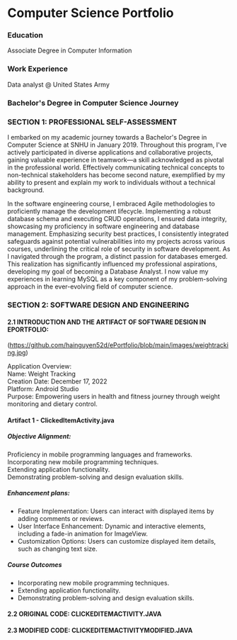 # Computer Science Portfolio

### Education
Associate Degree in Computer Information  

### Work Experience
Data analyst @ United States Army

### Bachelor's Degree in Computer Science Journey

### SECTION 1: PROFESSIONAL SELF-ASSESSMENT
I embarked on my academic journey towards a Bachelor's Degree in Computer Science at SNHU in January 2019. Throughout this program, I've actively participated in diverse applications and collaborative projects, gaining valuable experience in teamwork—a skill acknowledged as pivotal in the professional world. Effectively communicating technical concepts to non-technical stakeholders has become second nature, exemplified by my ability to present and explain my work to individuals without a technical background. 

In the software engineering course, I embraced Agile methodologies to proficiently manage the development lifecycle. Implementing a robust database schema and executing CRUD operations, I ensured data integrity, showcasing my proficiency in software engineering and database management. Emphasizing security best practices, I consistently integrated safeguards against potential vulnerabilities into my projects across various courses, underlining the critical role of security in software development. As I navigated through the program, a distinct passion for databases emerged. This realization has significantly influenced my professional aspirations, developing my goal of becoming a Database Analyst. I now value my experiences in learning MySQL as a key component of my problem-solving approach in the ever-evolving field of computer science.

### SECTION 2: SOFTWARE DESIGN AND ENGINEERING
#### 2.1	INTRODUCTION AND THE ARTIFACT OF SOFTWARE DESIGN IN EPORTFOLIO: 

(https://github.com/hainguyen52d/ePortfolio/blob/main/images/weightracking.jpg)

<p>Application Overview: <br>Name: Weight Tracking<br>
Creation Date: December 17, 2022<br>
Platform: Android Studio<br>
Purpose: Empowering users in health and fitness journey through weight monitoring and dietary control.<br>

#### Artifact 1 - ClickedItemActivity.java
##### Objective Alignment:
Proficiency in mobile programming languages and frameworks.<br>
Incorporating new mobile programming techniques.<br>
Extending application functionality.<br>
Demonstrating problem-solving and design evaluation skills. <br>

##### Enhancement plans:
- Feature Implementation:
Users can interact with displayed items by adding comments or reviews.
- User Interface Enhancement:
Dynamic and interactive elements, including a fade-in animation for ImageView.
- Customization Options:
Users can customize displayed item details, such as changing text size.

##### Course Outcomes
- Incorporating new mobile programming techniques.
- Extending application functionality.
- Demonstrating problem-solving and design evaluation skills.

#### 2.2	ORIGINAL CODE: CLICKEDITEMACTIVITY.JAVA
#### 2.3	MODIFIED CODE: CLICKEDITEMACTIVITYMODIFIED.JAVA
